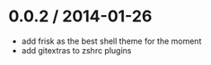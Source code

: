 
0.0.2 / 2014-01-26
==================

 * add frisk as the best shell theme for the moment
 * add gitextras to zshrc plugins
